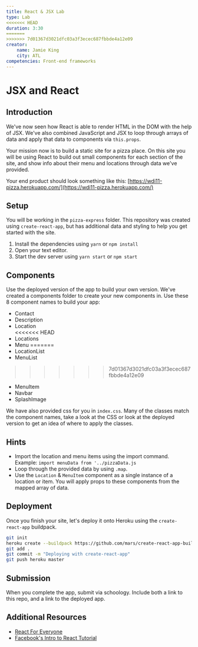 ```yaml
---
title: React & JSX Lab
type: Lab
<<<<<<< HEAD
duration: 3:30
=======
>>>>>>> 7d01367d3021dfc03a3f3ecec687fbbde4a12e09
creator:
    name: Jamie King
    city: ATL
competencies: Front-end frameworks
---
```


# JSX and React

## Introduction

We've now seen how React is able to render HTML in the DOM with the help of JSX.  We've also combined JavaScript and JSX to loop through arrays of data and apply that data to components via `this.props`.

Your mission now is to build a static site for a pizza place.  On this site you will be using React to build out small components for each section of the site, and show info about their menu and locations through data we've provided.

Your end product should look something like this: [https://wdi11-pizza.herokuapp.com/](https://wdi11-pizza.herokuapp.com/)

## Setup

You will be working in the `pizza-express` folder.  This repository was created using `create-react-app`, but has additional data and styling to help you get started with the site.

1. Install the dependencies using `yarn` or `npm install`
2. Open your text editor.
3. Start the dev server using `yarn start` or `npm start`

## Components
Use the deployed version of the app to build your own version.  We've created a components folder to create your new components in.  Use these 8 component names to build your app:
  * Contact
  * Description
  * Location  
<<<<<<< HEAD
  * Locations
  * Menu
=======
  * LocationList
  * MenuList
>>>>>>> 7d01367d3021dfc03a3f3ecec687fbbde4a12e09
  * MenuItem
  * Navbar
  * SplashImage

We have also provided css for you in `index.css`.  Many of the classes match the component names, take a look at the CSS or look at the deployed version to get an idea of where to apply the classes.  

## Hints
  * Import the location and menu items using the import command. Example: `import menuData from '../pizzaData.js`
  * Loop through the provided data by using `.map`.
  * Use the `Location` & `MenuItem` component as a single instance of a location or item. You will apply props to these components from the mapped array of data.

## Deployment
Once you finish your site, let's deploy it onto Heroku using the `create-react-app` buildpack.
```bash
git init
heroku create --buildpack https://github.com/mars/create-react-app-buildpack.git
git add .
git commit -m "Deploying with create-react-app"
git push heroku master
```

## Submission
When you complete the app, submit via schoology.  Include both a link to this repo, and a link to the deployed app.

## Additional Resources

- [React For Everyone](https://www.youtube.com/watch?v=eOctQZ1EV0E&list=PLLnpHn493BHFfs3Uj5tvx17mXk4B4ws4p)
- [Facebook's Intro to React Tutorial](https://facebook.github.io/react/tutorial/tutorial.html)

